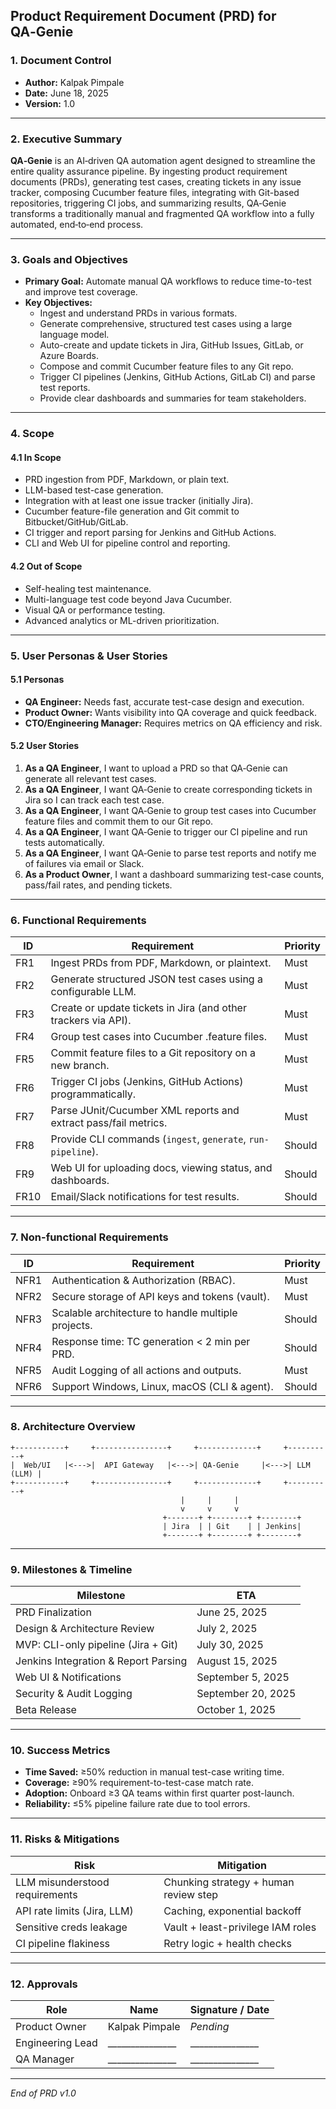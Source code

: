 
## Product Requirement Document (PRD) for QA‑Genie

### 1. Document Control

- **Author:** Kalpak Pimpale  
- **Date:** June 18, 2025  
- **Version:** 1.0

---

### 2. Executive Summary

**QA‑Genie** is an AI‑driven QA automation agent designed to streamline the entire quality assurance pipeline. By ingesting product requirement documents (PRDs), generating test cases, creating tickets in any issue tracker, composing Cucumber feature files, integrating with Git-based repositories, triggering CI jobs, and summarizing results, QA‑Genie transforms a traditionally manual and fragmented QA workflow into a fully automated, end‑to‑end process.

---

### 3. Goals and Objectives

- **Primary Goal:** Automate manual QA workflows to reduce time-to-test and improve test coverage.
- **Key Objectives:**
  - Ingest and understand PRDs in various formats.
  - Generate comprehensive, structured test cases using a large language model.
  - Auto-create and update tickets in Jira, GitHub Issues, GitLab, or Azure Boards.
  - Compose and commit Cucumber feature files to any Git repo.
  - Trigger CI pipelines (Jenkins, GitHub Actions, GitLab CI) and parse test reports.
  - Provide clear dashboards and summaries for team stakeholders.

---

### 4. Scope

#### 4.1 In Scope

- PRD ingestion from PDF, Markdown, or plain text.
- LLM-based test-case generation.
- Integration with at least one issue tracker (initially Jira).
- Cucumber feature-file generation and Git commit to Bitbucket/GitHub/GitLab.
- CI trigger and report parsing for Jenkins and GitHub Actions.
- CLI and Web UI for pipeline control and reporting.

#### 4.2 Out of Scope

- Self-healing test maintenance.
- Multi-language test code beyond Java Cucumber.
- Visual QA or performance testing.
- Advanced analytics or ML-driven prioritization.

---

### 5. User Personas & User Stories

#### 5.1 Personas

- **QA Engineer:** Needs fast, accurate test-case design and execution.
- **Product Owner:** Wants visibility into QA coverage and quick feedback.
- **CTO/Engineering Manager:** Requires metrics on QA efficiency and risk.

#### 5.2 User Stories

1. **As a QA Engineer**, I want to upload a PRD so that QA‑Genie can generate all relevant test cases.  
2. **As a QA Engineer**, I want QA‑Genie to create corresponding tickets in Jira so I can track each test case.  
3. **As a QA Engineer**, I want QA‑Genie to group test cases into Cucumber feature files and commit them to our Git repo.  
4. **As a QA Engineer**, I want QA‑Genie to trigger our CI pipeline and run tests automatically.  
5. **As a QA Engineer**, I want QA‑Genie to parse test reports and notify me of failures via email or Slack.  
6. **As a Product Owner**, I want a dashboard summarizing test-case counts, pass/fail rates, and pending tickets.  

---

### 6. Functional Requirements

| ID   | Requirement                                                     | Priority |
| ---- | --------------------------------------------------------------- | -------- |
| FR1  | Ingest PRDs from PDF, Markdown, or plaintext.                   | Must     |
| FR2  | Generate structured JSON test cases using a configurable LLM.   | Must     |
| FR3  | Create or update tickets in Jira (and other trackers via API).  | Must     |
| FR4  | Group test cases into Cucumber .feature files.                  | Must     |
| FR5  | Commit feature files to a Git repository on a new branch.       | Must     |
| FR6  | Trigger CI jobs (Jenkins, GitHub Actions) programmatically.     | Must     |
| FR7  | Parse JUnit/Cucumber XML reports and extract pass/fail metrics. | Must     |
| FR8  | Provide CLI commands (`ingest`, `generate`, `run-pipeline`).    | Should   |
| FR9  | Web UI for uploading docs, viewing status, and dashboards.      | Should   |
| FR10 | Email/Slack notifications for test results.                     | Should   |

---

### 7. Non-functional Requirements

| ID   | Requirement                                        | Priority |
| ---- | -------------------------------------------------- | -------- |
| NFR1 | Authentication & Authorization (RBAC).             | Must     |
| NFR2 | Secure storage of API keys and tokens (vault).     | Must     |
| NFR3 | Scalable architecture to handle multiple projects. | Should   |
| NFR4 | Response time: TC generation < 2 min per PRD.      | Should   |
| NFR5 | Audit Logging of all actions and outputs.          | Must     |
| NFR6 | Support Windows, Linux, macOS (CLI & agent).       | Should   |

---

### 8. Architecture Overview

```
+-----------+     +----------------+     +-------------+     +----------+
|  Web/UI   |<--->|  API Gateway   |<--->| QA‑Genie     |<--->| LLM (LLM) |
+-----------+     +----------------+     +-------------+     +----------+
                                      |     |     |     
                                      v     v     v      
                                  +-------+ +--------+ +--------+
                                  | Jira  | | Git    | | Jenkins|
                                  +-------+ +--------+ +--------+
```

---

### 9. Milestones & Timeline

| Milestone                            | ETA                |
| ------------------------------------ | ------------------ |
| PRD Finalization                     | June 25, 2025      |
| Design & Architecture Review         | July 2, 2025       |
| MVP: CLI-only pipeline (Jira + Git)  | July 30, 2025      |
| Jenkins Integration & Report Parsing | August 15, 2025    |
| Web UI & Notifications               | September 5, 2025  |
| Security & Audit Logging             | September 20, 2025 |
| Beta Release                         | October 1, 2025    |

---

### 10. Success Metrics

- **Time Saved:** ≥50% reduction in manual test-case writing time.  
- **Coverage:** ≥90% requirement-to-test-case match rate.  
- **Adoption:** Onboard ≥3 QA teams within first quarter post-launch.  
- **Reliability:** ≤5% pipeline failure rate due to tool errors.  

---

### 11. Risks & Mitigations

| Risk                           | Mitigation                            |
| ------------------------------ | ------------------------------------- |
| LLM misunderstood requirements | Chunking strategy + human review step |
| API rate limits (Jira, LLM)    | Caching, exponential backoff          |
| Sensitive creds leakage        | Vault + least-privilege IAM roles     |
| CI pipeline flakiness          | Retry logic + health checks           |

---

### 12. Approvals

| Role             | Name            | Signature / Date       |
| ---------------- | --------------- | ---------------------- |
| Product Owner    | Kalpak Pimpale  | _Pending_              |
| Engineering Lead | _______________ | _______________        |
| QA Manager       | _______________ | _______________        |

---

*End of PRD v1.0*
